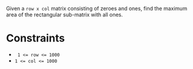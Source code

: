 Given a `row x col` matrix consisting of zeroes and ones, find the maximum area of the rectangular sub-matrix with all ones.


# Constraints
* ` 1 <= row <= 1000`
* `1 <= col <= 1000`

